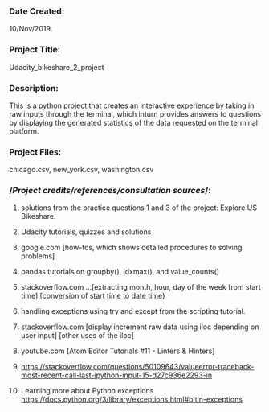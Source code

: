 ### Date Created:
10/Nov/2019.

### Project Title:
Udacity_bikeshare_2_project

### Description:
This is a python project that creates an interactive experience by taking in 
raw inputs through the terminal, which inturn provides answers to questions by 
displaying the generated statistics of the data requested on the terminal platform. 

### Project Files:
chicago.csv, new_york.csv, washington.csv

### /***Project credits/references/consultation sources***/:

1. solutions from the practice questions 1 and 3 of the project: Explore US Bikeshare.

2. Udacity tutorials, quizzes and solutions

3. google.com [how-tos, which shows detailed procedures to solving problems]

4. pandas tutorials on groupby(), idxmax(), and value_counts()

5. stackoverflow.com ...[extracting month, hour, day of the week from start time]
                        [conversion of start time to date time}

6. handling exceptions using try and except from the scripting tutorial.

7. stackoverflow.com [display increment raw data using iloc depending on user input]
                     [other uses of the iloc]

8. youtube.com [Atom Editor Tutorials #11 - Linters & Hinters]

9. https://stackoverflow.com/questions/50109643/valueerror-traceback-most-recent-call-last-ipython-input-15-d27c936e2293-in

10. Learning more about Python exceptions https://docs.python.org/3/library/exceptions.html#bltin-exceptions
